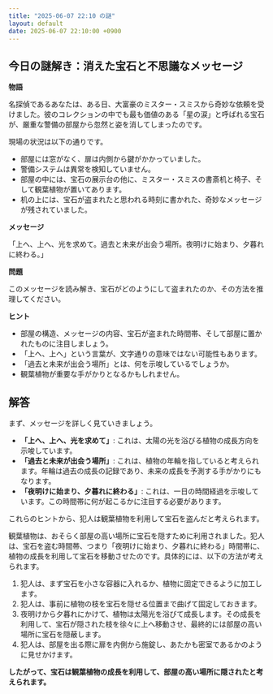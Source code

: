 ```yaml
---
title: "2025-06-07 22:10 の謎"
layout: default
date: 2025-06-07 22:10:00 +0900
---
```

## 今日の謎解き：消えた宝石と不思議なメッセージ

**物語**

名探偵であるあなたは、ある日、大富豪のミスター・スミスから奇妙な依頼を受けました。彼のコレクションの中でも最も価値のある「星の涙」と呼ばれる宝石が、厳重な警備の部屋から忽然と姿を消してしまったのです。

現場の状況は以下の通りです。

*   部屋には窓がなく、扉は内側から鍵がかかっていました。
*   警備システムは異常を検知していません。
*   部屋の中には、宝石の展示台の他に、ミスター・スミスの書斎机と椅子、そして観葉植物が置いてあります。
*   机の上には、宝石が盗まれたと思われる時刻に書かれた、奇妙なメッセージが残されていました。

**メッセージ**

「上へ、上へ、光を求めて。過去と未来が出会う場所。夜明けに始まり、夕暮れに終わる。」

**問題**

このメッセージを読み解き、宝石がどのようにして盗まれたのか、その方法を推理してください。

**ヒント**

*   部屋の構造、メッセージの内容、宝石が盗まれた時間帯、そして部屋に置かれたものに注目しましょう。
*   「上へ、上へ」という言葉が、文字通りの意味ではない可能性もあります。
*   「過去と未来が出会う場所」とは、何を示唆しているでしょうか。
*   観葉植物が重要な手がかりとなるかもしれません。

## 解答

まず、メッセージを詳しく見ていきましょう。

*   **「上へ、上へ、光を求めて」**: これは、太陽の光を浴びる植物の成長方向を示唆しています。
*   **「過去と未来が出会う場所」**: これは、植物の年輪を指していると考えられます。年輪は過去の成長の記録であり、未来の成長を予測する手がかりにもなります。
*   **「夜明けに始まり、夕暮れに終わる」**: これは、一日の時間経過を示唆しています。この時間帯に何が起こるかに注目する必要があります。

これらのヒントから、犯人は観葉植物を利用して宝石を盗んだと考えられます。

観葉植物は、おそらく部屋の高い場所に宝石を隠すために利用されました。犯人は、宝石を盗む時間帯、つまり「夜明けに始まり、夕暮れに終わる」時間帯に、植物の成長を利用して宝石を移動させたのです。具体的には、以下の方法が考えられます。

1.  犯人は、まず宝石を小さな容器に入れるか、植物に固定できるように加工します。
2.  犯人は、事前に植物の枝を宝石を隠せる位置まで曲げて固定しておきます。
3.  夜明けから夕暮れにかけて、植物は太陽光を浴びて成長します。その成長を利用して、宝石が隠された枝を徐々に上へ移動させ、最終的には部屋の高い場所に宝石を隠蔽します。
4.  犯人は、部屋を出る際に扉を内側から施錠し、あたかも密室であるかのように見せかけます。

**したがって、宝石は観葉植物の成長を利用して、部屋の高い場所に隠されたと考えられます。**
